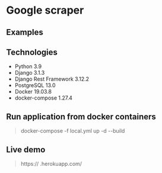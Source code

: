 # Google scraper
## Examples
## Technologies
* Python 3.9<br>
* Django 3.1.3<br>
* Django Rest Framework 3.12.2<br>
* PostgreSQL 13.0<br>
* Docker 19.03.8<br>
* docker-compose 1.27.4<br>
## Run application from docker containers
> docker-compose -f local.yml up -d --build
## Live demo
> https:// .herokuapp.com/
